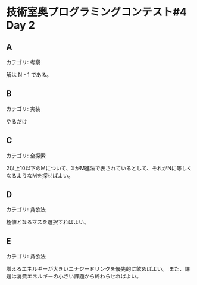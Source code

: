 # 技術室奥プログラミングコンテスト#4 Day 2

## A
カテゴリ: 考察

解は N - 1 である。

## B
カテゴリ: 実装

やるだけ

## C
カテゴリ: 全探索

2以上10以下のMについて、XがM進法で表されているとして、それがNに等しくなるようなMを探せばよい。

## D
カテゴリ: 貪欲法

極値となるマスを選択すればよい。

## E
カテゴリ: 貪欲法

増えるエネルギーが大きいエナジードリンクを優先的に飲めばよい。
また、課題は消費エネルギーの小さい課題から終わらせればよい。
